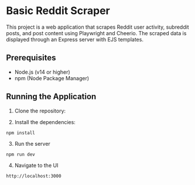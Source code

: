 # Basic Reddit Scraper

This project is a web application that 
scrapes Reddit user activity, subreddit posts,
and post content using Playwright and Cheerio. 
The scraped data is displayed through an Express 
server with EJS templates.

## Prerequisites

- Node.js (v14 or higher)
- npm (Node Package Manager)

## Running the Application

1. Clone the repository:

2. Install the dependencies:

```angular2html
npm install

```

3. Run the server

```angular2html
npm run dev
```

4. Navigate to the UI

```angular2html
http://localhost:3000
```
